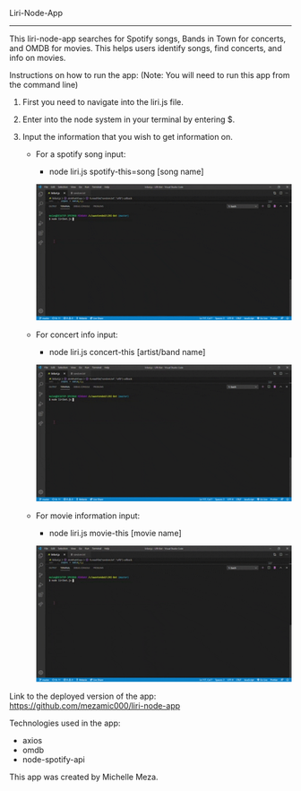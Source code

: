 Liri-Node-App

---

This liri-node-app searches for Spotify songs, Bands in Town for concerts, and OMDB for movies. This helps users identify songs, find concerts, and info on movies.

Instructions on how to run the app:
(Note: You will need to run this app from the command line)

1. First you need to navigate into the liri.js file.
2. Enter into the node system in your terminal by entering \$.
3. Input the information that you wish to get information on.

   - For a spotify song input:

     - node liri.js spotify-this=song [song name]

     ![](demo-gifs/liri-songs.gif)

   - For concert info input:

     - node liri.js concert-this [artist/band name]

     ![](demo-gifs/liri-app-bot.gif)

   - For movie information input:

     - node liri.js movie-this [movie name]

     ![](demo-gifs/liri-movies.gif)

Link to the deployed version of the app:
https://github.com/mezamic000/liri-node-app

Technologies used in the app:

- axios
- omdb
- node-spotify-api

This app was created by Michelle Meza.
